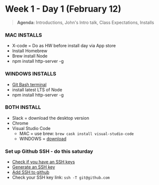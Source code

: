 # Week 1 - Day 1 (February 12)

> **Agenda:** Introductions, John's Intro talk, Class Expectations, Installs



### MAC INSTALLS
* X-code = Do as HW before install day via App store
* Install Homebrew
* Brew install Node
* npm install http-server -g

### WINDOWS INSTALLS
* [Git Bash terminal](https://git-scm.com/downloads)
* install latest LTS of Node
* npm install http-server -g


### BOTH INSTALL
* Slack = download the desktop version
* Chrome
* Visual Studio Code
	* MAC = use brew: ```brew cask install visual-studio-code```
	* WINDOWS = [download](https://code.visualstudio.com/)

### Set up Github SSH - do this saturday
* [Check if you have an SSH keys](https://help.github.com/articles/checking-for-existing-ssh-keys/)
* [Generate an SSH key](https://help.github.com/articles/generating-a-new-ssh-key-and-adding-it-to-the-ssh-agent/)
* [Add SSH to github](https://help.github.com/articles/adding-a-new-ssh-key-to-your-github-account/)
* Check your SSH key link:
``` ssh -T git@github.com ```
